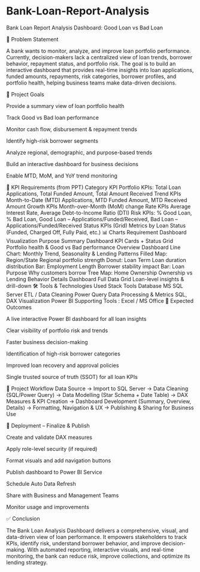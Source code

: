 # Bank-Loan-Report-Analysis
Bank Loan Report Analysis Dashboard: Good Loan vs Bad Loan

📌 Problem Statement

A bank wants to monitor, analyze, and improve loan portfolio performance. Currently, decision-makers lack a centralized view of loan trends, borrower behavior, repayment status, and portfolio risk. The goal is to build an interactive dashboard that provides real-time insights into loan applications, funded amounts, repayments, risk categories, borrower profiles, and portfolio health, helping business teams make data-driven decisions.

🎯 Project Goals

Provide a summary view of loan portfolio health

Track Good vs Bad loan performance

Monitor cash flow, disbursement & repayment trends

Identify high-risk borrower segments

Analyze regional, demographic, and purpose-based trends

Build an interactive dashboard for business decisions

Enable MTD, MoM, and YoY trend monitoring

📌 KPI Requirements (from PPT)
Category	KPI
Portfolio KPIs: Total Loan Applications, Total Funded Amount, Total Amount Received
Trend KPIs	Month-to-Date (MTD) Applications, MTD Funded Amount, MTD Received Amount
Growth KPIs	Month-over-Month (MoM) change
Rate KPIs	Average Interest Rate, Average Debt-to-Income Ratio (DTI)
Risk KPIs: % Good Loan, % Bad Loan, Good Loan – Applications/Funded/Received, Bad Loan – Applications/Funded/Received
Status KPIs (Grid)	Metrics by Loan Status (Funded, Charged Off, Fully Paid, etc.)
📊 Charts Requirement
Dashboard	Visualization	Purpose
Summary Dashboard	KPI Cards + Status Grid	Portfolio health & Good vs Bad performance
Overview Dashboard	Line Chart: Monthly Trend, Seasonality & Lending Patterns
	Filled Map: Region/State	Regional portfolio strength
	Donut: Loan Term	Loan duration distribution
	Bar: Employment Length	Borrower stability impact
	Bar: Loan Purpose	Why customers borrow
	Tree Map: Home Ownership	Ownership vs Lending Behavior
Details Dashboard	Full Data Grid	Loan-level insights & drill-down
🛠️ Tools & Technologies Used
Stack	Tools
Database	MS SQL Server
ETL / Data Cleaning	Power Query
Data Processing & Metrics	SQL, DAX
Visualization	Power BI
Supporting Tools	: Excel / MS Office
🎯 Expected Outcomes

A live interactive Power BI dashboard for all loan insights

Clear visibility of portfolio risk and trends

Faster business decision-making

Identification of high-risk borrower categories

Improved loan recovery and approval policies

Single trusted source of truth (SSOT) for all loan KPIs

🔁 Project Workflow
Data Source → Import to SQL Server → Data Cleaning (SQL/Power Query)
→ Data Modelling (Star Schema + Date Table)
→ DAX Measures & KPI Creation
→ Dashboard Development (Summary, Overview, Details)
→ Formatting, Navigation & UX
→ Publishing & Sharing for Business Use

🚀 Deployment – Finalize & Publish

Create and validate DAX measures

Apply role-level security (if required)

Format visuals and add navigation buttons

Publish dashboard to Power BI Service

Schedule Auto Data Refresh

Share with Business and Management Teams

Monitor usage and improvements

✅ Conclusion

The Bank Loan Analysis Dashboard delivers a comprehensive, visual, and data-driven view of loan performance. It empowers stakeholders to track KPIs, identify risk, understand borrower behavior, and improve decision-making. With automated reporting, interactive visuals, and real-time monitoring, the bank can reduce risk, improve collections, and optimize its lending strategy.
